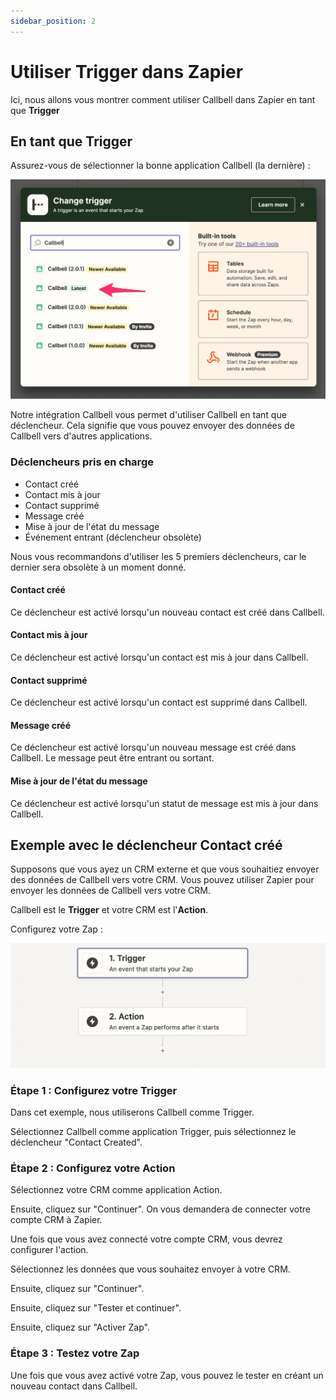 ```yaml
---
sidebar_position: 2
---
```


# Utiliser Trigger dans Zapier

Ici, nous allons vous montrer comment utiliser Callbell dans Zapier en tant que **Trigger**

## En tant que Trigger

Assurez-vous de sélectionner la bonne application Callbell (la dernière) :

![Callbell integration](../assets/select-trigger.png)

Notre intégration Callbell vous permet d'utiliser Callbell en tant que déclencheur. Cela signifie que vous pouvez envoyer des données de Callbell vers d'autres applications.

### Déclencheurs pris en charge

- Contact créé
- Contact mis à jour
- Contact supprimé
- Message créé
- Mise à jour de l'état du message
- Événement entrant (déclencheur obsolète)

Nous vous recommandons d'utiliser les 5 premiers déclencheurs, car le dernier sera obsolète à un moment donné.

#### Contact créé

Ce déclencheur est activé lorsqu'un nouveau contact est créé dans Callbell.

#### Contact mis à jour

Ce déclencheur est activé lorsqu'un contact est mis à jour dans Callbell.

#### Contact supprimé

Ce déclencheur est activé lorsqu'un contact est supprimé dans Callbell.

#### Message créé

Ce déclencheur est activé lorsqu'un nouveau message est créé dans Callbell. Le message peut être entrant ou sortant.

#### Mise à jour de l'état du message

Ce déclencheur est activé lorsqu'un statut de message est mis à jour dans Callbell.

## Exemple avec le déclencheur Contact créé

Supposons que vous ayez un CRM externe et que vous souhaitiez envoyer des données de Callbell vers votre CRM. Vous pouvez utiliser Zapier pour envoyer les données de Callbell vers votre CRM.

Callbell est le **Trigger** et votre CRM est l'**Action**.

Configurez votre Zap :

![Zapier Trigger et Action](../assets/trigger+action.png)

### Étape 1 : Configurez votre Trigger

Dans cet exemple, nous utiliserons Callbell comme Trigger.

Sélectionnez Callbell comme application Trigger, puis sélectionnez le déclencheur "Contact Created".

### Étape 2 : Configurez votre Action

Sélectionnez votre CRM comme application Action.

Ensuite, cliquez sur "Continuer". On vous demandera de connecter votre compte CRM à Zapier.

Une fois que vous avez connecté votre compte CRM, vous devrez configurer l'action.

Sélectionnez les données que vous souhaitez envoyer à votre CRM.

Ensuite, cliquez sur "Continuer".

Ensuite, cliquez sur "Tester et continuer".

Ensuite, cliquez sur "Activer Zap".

### Étape 3 : Testez votre Zap

Une fois que vous avez activé votre Zap, vous pouvez le tester en créant un nouveau contact dans Callbell.